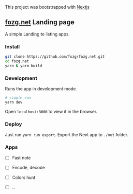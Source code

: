 This project was bootstrapped with [Nextjs](https://github.com/zeit/next.js)

## [fozg.net](http://fozg.net) Landing page 

A simple Landing to listing apps.

### Install
```bash
git clone https://github.com/fozg/fozg.net.git  
cd fozg.net
yarn & yarn build
```
### Development
Runs the app in development mode.
```bash
# simple run
yarn dev
```
Open `localhost:3000` to view it in the browser.

### Deploy
Just run `yarn run export`.
Export the Next app to `./out` folder.

### Apps
- [ ] Fast note 
- [ ] Encode, decode
- [ ] Colors hunt
- [ ] ..

